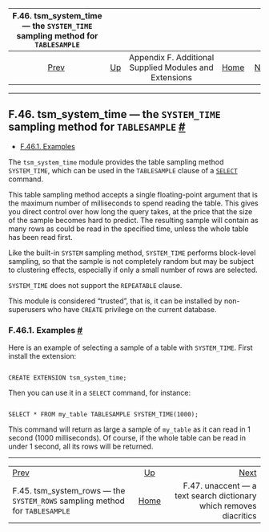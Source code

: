<!--?xml version="1.0" encoding="UTF-8" standalone="no"?-->

|                  F.46. tsm\_system\_time — the `SYSTEM_TIME` sampling method for `TABLESAMPLE`                 |                                                                             |                                                        |                                                       |                                                                                             |
| :------------------------------------------------------------------------------------------------------------: | :-------------------------------------------------------------------------- | :----------------------------------------------------: | ----------------------------------------------------: | ------------------------------------------------------------------------------------------: |
| [Prev](tsm-system-rows.html "F.45. tsm_system_rows —&#xA;   the SYSTEM_ROWS sampling method for TABLESAMPLE")  | [Up](contrib.html "Appendix F. Additional Supplied Modules and Extensions") | Appendix F. Additional Supplied Modules and Extensions | [Home](index.html "PostgreSQL 17devel Documentation") |  [Next](unaccent.html "F.47. unaccent — a text search dictionary which removes diacritics") |

***

## F.46. tsm\_system\_time — the `SYSTEM_TIME` sampling method for `TABLESAMPLE` [#](#TSM-SYSTEM-TIME)

* [F.46.1. Examples](tsm-system-time.html#TSM-SYSTEM-TIME-EXAMPLES)

The `tsm_system_time` module provides the table sampling method `SYSTEM_TIME`, which can be used in the `TABLESAMPLE` clause of a [`SELECT`](sql-select.html "SELECT") command.

This table sampling method accepts a single floating-point argument that is the maximum number of milliseconds to spend reading the table. This gives you direct control over how long the query takes, at the price that the size of the sample becomes hard to predict. The resulting sample will contain as many rows as could be read in the specified time, unless the whole table has been read first.

Like the built-in `SYSTEM` sampling method, `SYSTEM_TIME` performs block-level sampling, so that the sample is not completely random but may be subject to clustering effects, especially if only a small number of rows are selected.

`SYSTEM_TIME` does not support the `REPEATABLE` clause.

This module is considered “trusted”, that is, it can be installed by non-superusers who have `CREATE` privilege on the current database.

### F.46.1. Examples [#](#TSM-SYSTEM-TIME-EXAMPLES)

Here is an example of selecting a sample of a table with `SYSTEM_TIME`. First install the extension:

```

CREATE EXTENSION tsm_system_time;
```

Then you can use it in a `SELECT` command, for instance:

```

SELECT * FROM my_table TABLESAMPLE SYSTEM_TIME(1000);
```

This command will return as large a sample of `my_table` as it can read in 1 second (1000 milliseconds). Of course, if the whole table can be read in under 1 second, all its rows will be returned.

***

|                                                                                                                |                                                                             |                                                                                             |
| :------------------------------------------------------------------------------------------------------------- | :-------------------------------------------------------------------------: | ------------------------------------------------------------------------------------------: |
| [Prev](tsm-system-rows.html "F.45. tsm_system_rows —&#xA;   the SYSTEM_ROWS sampling method for TABLESAMPLE")  | [Up](contrib.html "Appendix F. Additional Supplied Modules and Extensions") |  [Next](unaccent.html "F.47. unaccent — a text search dictionary which removes diacritics") |
| F.45. tsm\_system\_rows — the `SYSTEM_ROWS` sampling method for `TABLESAMPLE`                                  |            [Home](index.html "PostgreSQL 17devel Documentation")            |                          F.47. unaccent — a text search dictionary which removes diacritics |
